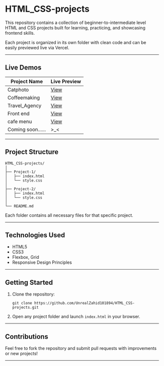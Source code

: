 # HTML_CSS-projects
This repository contains a collection of beginner-to-intermediate level HTML and CSS projects built for learning, practicing, and showcasing frontend skills.

Each project is organized in its own folder with clean code and can be easily previewed live via Vercel.

---

## Live Demos

| Project Name       | Live Preview                                                                 |
|--------------------|------------------------------------------------------------------------------|
| Catphoto           | [View](https://html-css-projects-steel.vercel.app/)                          |
| Coffeemaking       | [View](https://html-css-projects-t5zs.vercel.app/)                           |
| Travel_Agency      | [View](https://travelagencyweb.vercel.app/)                                  |
| Front end          | [View](https://html-css-projects-i8y6.vercel.app/)                           |
| cafe menu          | [View](https://html-css-projects-al9n.vercel.app/)                           |
| Coming soon......  | >_<                                                                          |
---

## Project Structure

```
HTML_CSS-projects/
│
├── Project-1/
│   ├── index.html
│   └── style.css
│
├── Project-2/
│   ├── index.html
│   └── style.css
│
└── README.md
```

Each folder contains all necessary files for that specific project.

---

## Technologies Used

- HTML5
- CSS3
- Flexbox, Grid
- Responsive Design Principles

---

## Getting Started

1. Clone the repository:
   ```
   git clone https://github.com/UnrealZahid101894/HTML_CSS-projects.git
   ```
2. Open any project folder and launch `index.html` in your browser.

---

## Contributions

Feel free to fork the repository and submit pull requests with improvements or new projects!

---
